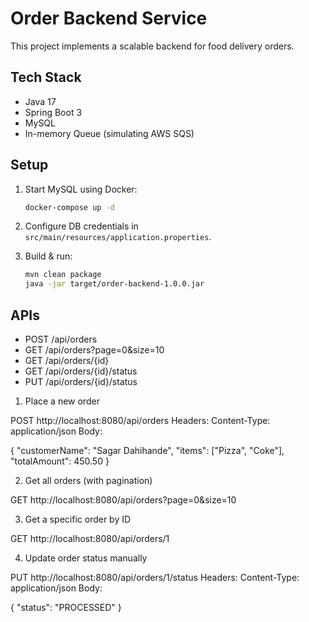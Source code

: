 # Order Backend Service

This project implements a scalable backend for food delivery orders.

## Tech Stack
- Java 17
- Spring Boot 3
- MySQL
- In-memory Queue (simulating AWS SQS)

## Setup

1. Start MySQL using Docker:
   ```bash
   docker-compose up -d
   ```

2. Configure DB credentials in `src/main/resources/application.properties`.

3. Build & run:
   ```bash
   mvn clean package
   java -jar target/order-backend-1.0.0.jar
   ```

## APIs

- POST /api/orders
- GET /api/orders?page=0&size=10
- GET /api/orders/{id}
- GET /api/orders/{id}/status
- PUT /api/orders/{id}/status


1. Place a new order

POST http://localhost:8080/api/orders
Headers: Content-Type: application/json
Body:

{
  "customerName": "Sagar Dahihande",
  "items": ["Pizza", "Coke"],
  "totalAmount": 450.50
}


2. Get all orders (with pagination)

GET http://localhost:8080/api/orders?page=0&size=10


3. Get a specific order by ID

GET http://localhost:8080/api/orders/1

4. Update order status manually

PUT http://localhost:8080/api/orders/1/status
Headers: Content-Type: application/json
Body:

{
  "status": "PROCESSED"
}

